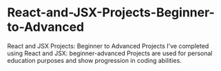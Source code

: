 # React-and-JSX-Projects-Beginner-to-Advanced
React and JSX Projects: Beginner to Advanced
Projects I've completed using React and JSX: beginner-advanced Projects are used for personal education purposes and show progression in coding abilities. 
